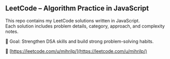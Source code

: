 ## LeetCode – Algorithm Practice in JavaScript

This repo contains my LeetCode solutions written in JavaScript.  
Each solution includes problem details, category, approach, and complexity notes.

🎯 Goal: Strengthen DSA skills and build strong problem-solving habits.

🔗 [https://leetcode.com/u/mihrilp/](https://leetcode.com/u/mihrilp/)

